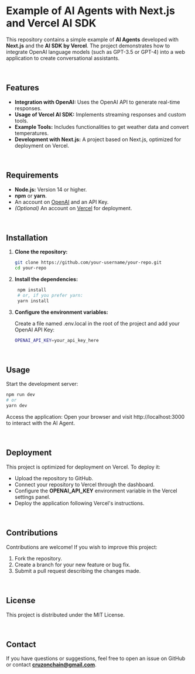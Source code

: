 # Example of AI Agents with Next.js and Vercel AI SDK

This repository contains a simple example of **AI Agents** developed with **Next.js** and the **AI SDK by Vercel**. The project demonstrates how to integrate OpenAI language models (such as GPT-3.5 or GPT-4) into a web application to create conversational assistants.

<br>

## Features

- **Integration with OpenAI:** Uses the OpenAI API to generate real-time responses.
- **Usage of Vercel AI SDK:** Implements streaming responses and custom tools.
- **Example Tools:** Includes functionalities to get weather data and convert temperatures.
- **Development with Next.js:** A project based on Next.js, optimized for deployment on Vercel.

<br>

## Requirements

- **Node.js:** Version 14 or higher.
- **npm** or **yarn**.
- An account on [OpenAI](https://platform.openai.com) and an API Key.
- *(Optional)* An account on [Vercel](https://vercel.com) for deployment.

<br>

## Installation

1. **Clone the repository:**

   ```bash
   git clone https://github.com/your-username/your-repo.git
   cd your-repo

2. **Install the dependencies:**

   ```bash
    npm install
    # or, if you prefer yarn:
    yarn install
   
3. **Configure the environment variables:**

    Create a file named .env.local in the root of the project and add your OpenAI API Key:
   ```bash
   OPENAI_API_KEY=your_api_key_here

<br>

## Usage

  Start the development server:
  ```bash
  npm run dev
  # or
  yarn dev
  ```

Access the application:
Open your browser and visit http://localhost:3000 to interact with the AI Agent.

<br>

## Deployment

This project is optimized for deployment on Vercel. To deploy it:

- Upload the repository to GitHub.
- Connect your repository to Vercel through the dashboard.
- Configure the **OPENAI_API_KEY** environment variable in the Vercel settings panel.
- Deploy the application following Vercel's instructions.

<br>

## Contributions

Contributions are welcome! If you wish to improve this project:

1. Fork the repository.
2. Create a branch for your new feature or bug fix.
3. Submit a pull request describing the changes made.

<br>

## License

This project is distributed under the MIT License.

<br>

## Contact

If you have questions or suggestions, feel free to open an issue on GitHub or contact **cruzonchain@gmail.com**.
